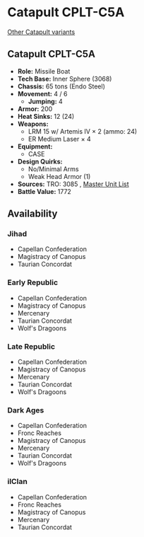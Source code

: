 # Catapult CPLT-C5A 

[Other Catapult variants](../catapult.md) 

## Catapult CPLT-C5A 

- **Role:** Missile Boat 
- **Tech Base:** Inner Sphere (3068) 
- **Chassis:** 65 tons (Endo Steel) 
- **Movement:** 4 / 6 
  - **Jumping:** 4 
- **Armor:** 200 
- **Heat Sinks:** 12 (24) 
- **Weapons:** 
  - LRM 15 w/ Artemis IV × 2 (ammo: 24) 
  - ER Medium Laser × 4 
- **Equipment:** 
  - CASE 
- **Design Quirks:** 
  - No/Minimal Arms 
  - Weak Head Armor (1) 
- **Sources:** TRO: 3085 , [Master Unit List](http://masterunitlist.info/Unit/Details/484) 
- **Battle Value:** 1772 

## Availability 

### Jihad 

- Capellan Confederation 
- Magistracy of Canopus 
- Taurian Concordat 

### Early Republic 

- Capellan Confederation 
- Magistracy of Canopus 
- Mercenary 
- Taurian Concordat 
- Wolf's Dragoons 

### Late Republic 

- Capellan Confederation 
- Magistracy of Canopus 
- Mercenary 
- Taurian Concordat 
- Wolf's Dragoons 

### Dark Ages 

- Capellan Confederation 
- Fronc Reaches 
- Magistracy of Canopus 
- Mercenary 
- Taurian Concordat 
- Wolf's Dragoons 

### ilClan 

- Capellan Confederation 
- Fronc Reaches 
- Magistracy of Canopus 
- Mercenary 
- Taurian Concordat 

